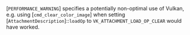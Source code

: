 [`PERFORMANCE_WARNING`] specifies a
potentially non-optimal use of Vulkan, e.g. using
[`cmd_clear_color_image`] when setting
[`AttachmentDescription`]::`loadOp` to
`VK_ATTACHMENT_LOAD_OP_CLEAR` would have worked.